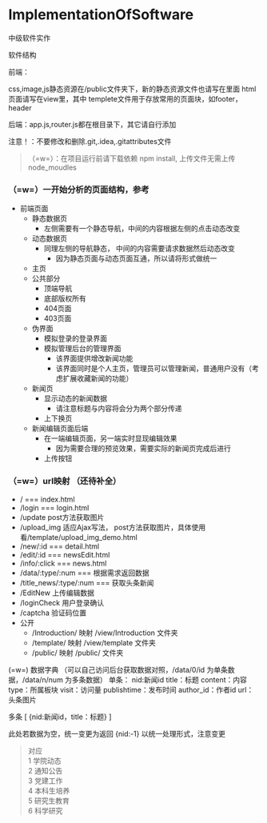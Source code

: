 # ImplementationOfSoftware
 中级软件实作

软件结构

前端：

  css,image,js静态资源在/public文件夹下，新的静态资源文件也请写在里面
  html页面请写在view里，其中
      templete文件用于存放常用的页面块，如footer，header
      
后端：app.js,router.js都在根目录下，其它请自行添加

注意！：不要修改和删除.git,.idea,.gitattributes文件

> （=w=）：在项目运行前请下载依赖  npm install, 上传文件无需上传node_moudles
>> 
### （=w=）一开始分析的页面结构，参考
- 前端页面
	+ 静态数据页
		* 左侧需要有一个静态导航，中间的内容根据左侧的点击动态改变
	+ 动态数据页
		* 同理左侧的导航静态， 中间的内容需要请求数据然后动态改变
			- 因为静态页面与动态页面互通，所以请将形式做统一
	+ 主页
	+ 公共部分
		* 顶端导航
		* 底部版权所有
		* 404页面
		* 403页面
	+ 伪界面
		* 模拟登录的登录界面
		* 模拟管理后台的管理界面
			- 该界面提供增改新闻功能
			- 该界面同时是个人主页，管理员可以管理新闻，普通用户没有（考虑扩展收藏新闻的功能）
	+ 新闻页
		* 显示动态的新闻数据
			- 请注意标题与内容将会分为两个部分传递
		* 上下换页
	+ 新闻编辑页面后端
		* 在一端编辑页面，另一端实时显现编辑效果
			- 因为需要合理的预览效果，需要实际的新闻页完成后进行
		* 上传按钮

### （=w=）url映射 （还待补全）
- /  ===  index.html
- /login  === login.html
- /update post方法获取图片
- /upload_img 适应Ajax写法， post方法获取图片，具体使用看/template/upload_img_demo.html
- /new/:id  === detail.html
- /edit/:id  === newsEdit.html
- /info/:click  === news.html
- /data/:type/:num === 根据需求返回数据
- /title_news/:type/:num === 获取头条新闻
- /EditNew 上传编辑数据
- /loginCheck 用户登录确认
- /captcha 验证码位置
- 公开
	+ /Introduction/ 映射 /view/Introduction 文件夹
	+ /template/ 映射 /view/template 文件夹
	+ /public/ 映射 /public/ 文件夹

(=w=) 数据字典 （可以自己访问后台获取数据对照，/data/0/id 为单条数据，/data/n/num 为多条数据）
单条：
nid:新闻id
title：标题
content：内容
type：所属板块
visit：访问量
publishtime：发布时间
author_id：作者id
url：头条图片

多条
[
	{nid:新闻id，title：标题}
]

此处若数据为空，统一变更为返回	{nid:-1} 以统一处理形式，注意变更

> 对应\
> 1 学院动态\
> 2 通知公告\
> 3 党建工作\
> 4 本科生培养\
> 5 研究生教育\
> 6 科学研究

